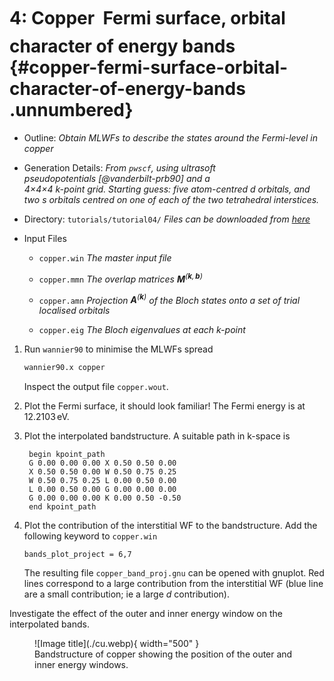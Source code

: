 # 4: Copper &#151; Fermi surface, orbital character of energy bands {#copper-fermi-surface-orbital-character-of-energy-bands .unnumbered}

-   Outline: *Obtain MLWFs to describe the states around the Fermi-level
    in copper*

-   Generation Details: *From `pwscf`, using ultrasoft
    pseudopotentials [@vanderbilt-prb90] and a<br>
    4$\times$4$\times$4 k-point grid.
    Starting guess: five atom-centred d orbitals, and two s orbitals
    centred on one of each of the two tetrahedral interstices.*

-   Directory: `tutorials/tutorial04/` *Files can be downloaded from [here](https://github.com/wannier-developers/wannier90/tutorials/tutorial04)*

-   Input Files

    -    `copper.win` *The master input file*

    -    `copper.mmn` *The overlap matrices
        $\mathbf{M}^{(\mathbf{k},\mathbf{b})}$*

    -    `copper.amn` *Projection $\mathbf{A}^{(\mathbf{k})}$ of the
        Bloch states onto a set of trial localised orbitals*

    -    `copper.eig` *The Bloch eigenvalues at each k-point*

1.  Run `wannier90` to minimise the MLWFs spread

    ```bash title="Terminal"
    wannier90.x copper
    ```

    Inspect the output file `copper.wout`.

2.  Plot the Fermi surface, it should look familiar! The Fermi energy is
    at 12.2103 eV.

3.  Plot the interpolated bandstructure. A suitable path in k-space is

    ```vi title="Input file"
     begin kpoint_path
     G 0.00 0.00 0.00 X 0.50 0.50 0.00
     X 0.50 0.50 0.00 W 0.50 0.75 0.25
     W 0.50 0.75 0.25 L 0.00 0.50 0.00
     L 0.00 0.50 0.00 G 0.00 0.00 0.00
     G 0.00 0.00 0.00 K 0.00 0.50 -0.50
     end kpoint_path
    ```

4.  Plot the contribution of the interstitial WF to the bandstructure.
    Add the following keyword to `copper.win`

    ```vi title="Input file"
    bands_plot_project = 6,7
    ```

    The resulting file `copper_band_proj.gnu` can be opened with
    gnuplot. Red lines correspond to a large contribution from the
    interstitial WF (blue line are a small contribution; ie a large $d$
    contribution).

Investigate the effect of the outer and inner energy window on the
interpolated bands.

<figure markdown="span" id="fig:cu-bnd">
![Image title](./cu.webp){ width="500" }
<figcaption>Bandstructure of copper showing the position of the outer
and inner energy windows.</figcaption>
</figure>
